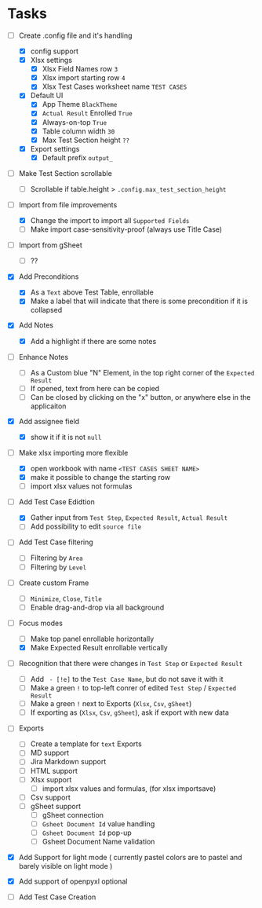 # Tasks
- [ ] Create .config file and it's handling
    - [x] config support
    - [x] Xlsx settings
        - [x] Xlsx Field Names row ``3``
        - [x] Xlsx import starting row ``4``
        - [x] Xlsx Test Cases worksheet name ``TEST CASES``
    - [x] Default UI
        - [x] App Theme ``BlackTheme``
        - [x] ``Actual Result`` Enrolled ``True``
        - [x] Always-on-top ``True``
        - [x] Table column width ``30``
        - [x] Max Test Section height ``??``
    - [x] Export settings
        - [x] Default prefix ``output_``
- [ ] Make Test Section scrollable
    - [ ] Scrollable if table.height > ``.config.max_test_section_height``
- [ ] Import from file improvements 
    - [x] Change the import to import all ``Supported Fields``
    - [ ] Make import case-sensitivity-proof (always use Title Case)
- [ ] Import from gSheet
    - [ ] ??
- [x] Add Preconditions
    - [x] As a ``Text`` above Test Table, enrollable
    - [x] Make a label that will indicate that there is some precondition if it is collapsed
- [x] Add Notes
    - [x] Add a highlight if there are some notes
- [ ] Enhance Notes
    - [ ] As a Custom blue "N" Element, in the top right corner of the ``Expected Result``
    - [ ] If opened, text from here can be copied
    - [ ] Can be closed by clicking on the "x" button, or anywhere else in the applicaiton
- [x] Add assignee field
    - [x] show it if it is not ``null``
- [ ] Make xlsx importing more flexible
    - [x] open workbook with name ``<TEST CASES SHEET NAME>``
    - [x] make it possible to change the starting row
    - [ ] import xlsx values not formulas
- [ ] Add Test Case Edidtion
    - [x] Gather input from ``Test Step``, ``Expected Result``, ``Actual Result``
    - [ ] Add possibility to edit ``source file``
- [ ] Add Test Case filtering
    - [ ] Filtering by ``Area``
    - [ ] Filtering by ``Level``
- [ ] Create custom Frame
    - [ ] ``Minimize``, ``Close``, ``Title``
    - [ ] Enable drag-and-drop via all background
- [ ] Focus modes
    - [ ] Make top panel enrollable horizontally
    - [x] Make Expected Result enrollable vertically
- [ ] Recognition that there were changes in ``Test Step`` or ``Expected Result``
    - [ ] Add `` - [!e]`` to the ``Test Case Name``, but do not save it with it
    - [ ] Make a green ``!`` to top-left conrer of edited ``Test Step`` / ``Expected Result``
    - [ ] Make a green ``!`` next to Exports (``Xlsx``, ``Csv``, ``gSheet``)
    - [ ] If exporting as (``Xlsx``, ``Csv``, ``gSheet``), ask if export with new data
- [ ] Exports
    - [ ] Create a template for ``text`` Exports
    - [ ] MD support
    - [ ] Jira Markdown support
    - [ ] HTML support
    - [ ] Xlsx support
        - [ ] import xlsx values and formulas, (for xlsx importsave)
    - [ ] Csv support
    - [ ] gSheet support
        - [ ] gSheet connection
        - [ ] ``Gsheet Document Id`` value handling
        - [ ] ``Gsheet Document Id`` pop-up
        - [ ] Gsheet Document Name validation
- [x] Add Support for light mode ( currently pastel colors are to pastel and barely visible on light mode )
- [x] Add support of openpyxl optional
- [ ] Add Test Case Creation

